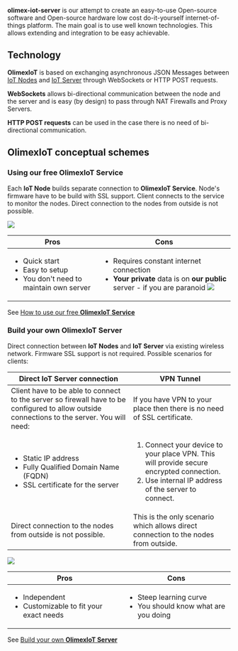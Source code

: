 
**olimex-iot-server** is our attempt to create an easy-to-use Open-source software and Open-source hardware low cost do-it-yourself internet-of-things platform. The main goal is to use well known technologies. This allows extending and integration to be easy achievable.

## Technology

**OlimexIoT** is based on exchanging asynchronous JSON Messages between [IoT Nodes](https://iot.olimex.com/help/glossary.html#node) and [IoT Server](https://iot.olimex.com/help/glossary.html#server) through WebSockets or HTTP POST requests.

**WebSockets** allows bi-directional communication between the node and the server and is easy (by design) to pass through NAT Firewalls and Proxy Servers.

**HTTP POST requests** can be used in the case there is no need of bi-directional communication.

## OlimexIoT conceptual schemes

### Using our free **OlimexIoT Service**

Each **IoT Node** builds separate connection to **OlimexIoT Service**. Node's firmware have to be build with SSL support. Client connects to the service to monitor the nodes. Direct connection to the nodes from outside is not possible.

![](https://iot.olimex.com/help/images/OlimexIoT-01.jpg)

| Pros | Cons |
|------|------|
| <ul><li>Quick start</li><li>Easy to setup</li><li>You don't need to maintain own server</li></ul> | <ul><li>Requires constant internet connection</li><li><b>Your private</b> data is on <b>our public</b> server&nbsp;- if you are paranoid ![](https://iot.olimex.com/help/images/wink.png)</li></ul> |

See [How to use our free **OlimexIoT Service**](https://iot.olimex.com/help/service.html)

### Build your own **OlimexIoT Server**

Direct connection between **IoT Nodes** and **IoT Server** via existing wireless network. Firmware SSL support is not required. Possible scenarios for clients:

| Direct IoT Server connection | VPN Tunnel |
|------------------------------|------------|
| Client have to be able to connect to the server so firewall have to be configured to allow outside connections to the server. You will need: | If you have VPN to your place then there is no need of SSL certificate. |
| <ul><li>Static IP address</li><li>Fully Qualified Domain Name (FQDN)</li><li>SSL certificate for the server</li></ul> | <ol><li>Connect your device to your place VPN. This will provide secure encrypted connection.</li><li>Use internal IP address of the server to connect.</li></ol> |
| Direct connection to the nodes from outside is not possible. | This is the only scenario which allows direct connection to the nodes from outside. |

![](https://iot.olimex.com/help/images/OlimexIoT-02.jpg)

| Pros | Cons |
|------|------|
| <ul><li>Independent</li><li>Customizable to fit your exact needs</li></ul> | <ul><li>Steep learning curve</li><li>You should know what are you doing</li></ul> |

See [Build your own **OlimexIoT Server**](https://iot.olimex.com/help/server/index.html)
